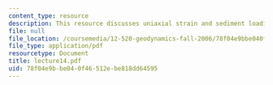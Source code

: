 ```yaml
---
content_type: resource
description: This resource discusses uniaxial strain and sediment loading erosion.
file: null
file_location: /coursemedia/12-520-geodynamics-fall-2006/78f04e9bbe040f46512ebe818dd64595_lecture14.pdf
file_type: application/pdf
resourcetype: Document
title: lecture14.pdf
uid: 78f04e9b-be04-0f46-512e-be818dd64595
---
```

